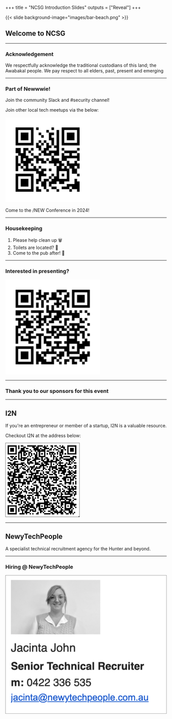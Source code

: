 +++
title = "NCSG Introduction Slides"
outputs = ["Reveal"]
+++

{{< slide background-image="images/bar-beach.png" >}}

## Welcome to NCSG

---

### Acknowledgement

We respectfully acknowledge the traditional custodians of this land; the Awabakal people. We pay respect to all elders, past, present and emerging

---

### Part of Newwwie!

Join the community Slack and #security channel!

Join other local tech meetups via the below:

![community list QR link](images/community-qr.png)

Come to the /NEW Conference in 2024!

---

### Housekeeping

1.  Please help clean up 🗑️
2.  Toilets are located? 🧻
3.  Come to the pub after! 🥳

---

### Interested in presenting?

![presentation EOI](images/wanna-present-qr.png)

---

### Thank you to our sponsors for this event

---

## I2N

If you're an entrepreneur or member of a startup, I2N is a valuable resource.

Checkout I2N at the address below:

![presentation EOI](images/i2n-qr.png)

---

## NewyTechPeople

A specialist technical recruitment agency for the Hunter and beyond.

---

### Hiring @ NewyTechPeople

![NTP Hiring](images/ntp-hiring.png)

